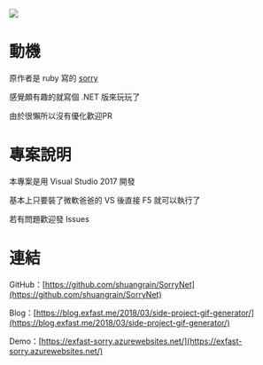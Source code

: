 ![](https://blog.exfast.me/images/custom/05da1053-9aea-4aae-9a15-56cbccc0ee88.gif)


# 動機

原作者是 ruby 寫的 [sorry](https://github.com/xtyxtyx/sorry)

感覺頗有趣的就寫個 .NET 版來玩玩了

由於很懶所以沒有優化歡迎PR

# 專案說明

本專案是用 Visual Studio 2017 開發

基本上只要裝了微軟爸爸的 VS 後直接 F5 就可以執行了

若有問題歡迎發 Issues

# 連結

GitHub：[https://github.com/shuangrain/SorryNet](https://github.com/shuangrain/SorryNet)

Blog：[https://blog.exfast.me/2018/03/side-project-gif-generator/](https://blog.exfast.me/2018/03/side-project-gif-generator/)

Demo：[https://exfast-sorry.azurewebsites.net/](https://exfast-sorry.azurewebsites.net/)

